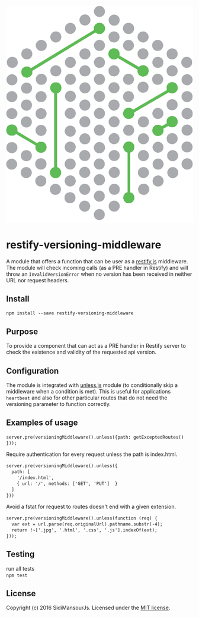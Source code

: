 ![](sidimansour.png)

# restify-versioning-middleware

A module that offers a function that can be user as a [restify.js](http://restify.com) middleware. The module will check incoming calls (as a PRE handler in Restify) and will throw an `InvalidVersionError` when no version has been received in neither URL nor request headers.


## Install
```
npm install --save restify-versioning-middleware
```

## Purpose
To provide a component that can act as a PRE handler in Restify server to check the existence and validity of the requested api version. 


## Configuration
The module is integrated with [unless.js](https://github.com/jfromaniello/express-unless "unless.js") module (to conditionally skip a middleware when a condition is met). This is useful for applications `heartbeat` and also for other particular routes that do not need the versioning parameter to function correctly.

## Examples of usage

	server.pre(versioningMiddleware().unless({path: getExceptedRoutes() }));

Require authentication for every request unless the path is index.html.

	server.pre(versioningMiddleware().unless({
	  path: [
	    '/index.html',
	    { url: '/', methods: ['GET', 'PUT']  }
	  ]
	}))

Avoid a fstat for request to routes doesn't end with a given extension.

	server.pre(versioningMiddleware().unless(function (req) {
	  var ext = url.parse(req.originalUrl).pathname.substr(-4);
	  return !~['.jpg', '.html', '.css', '.js'].indexOf(ext);
	}));

## Testing
run all tests  
`npm test`


## License
Copyright (c) 2016 SidiMansourJs.
Licensed under the [MIT license](LICENSE.md).
